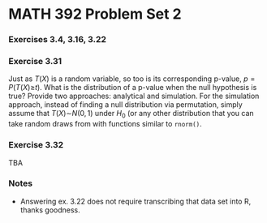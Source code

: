 MATH 392 Problem Set 2
================

### Exercises 3.4, 3.16, 3.22

### Exercise 3.31

Just as *T*(*X*) is a random variable, so too is its corresponding p-value, *p* = *P*(*T*(*X*)≥*t*). What is the distribution of a p-value when the null hypothesis is true? Provide two approaches: analytical and simulation. For the simulation approach, instead of finding a null distribution via permutation, simply assume that *T*(*X*)∼*N*(0, 1) under *H*<sub>0</sub> (or any other distribution that you can take random draws from with functions similar to `rnorm()`.

### Exercise 3.32

TBA

### Notes

-   Answering ex. 3.22 does not require transcribing that data set into R, thanks goodness.
